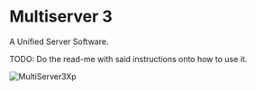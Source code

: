 # Multiserver 3
A Unified Server Software.

TODO: Do the read-me with said instructions onto how to use it.

![MultiServer3Xp](https://github.com/user-attachments/assets/0194c69a-5412-48ff-9e17-3121d86ae1fb)
